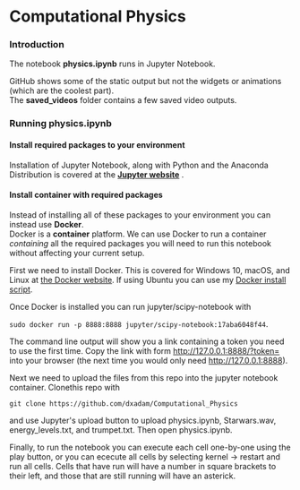 # Computational Physics
### Introduction
The notebook **physics.ipynb** runs in Jupyter Notebook.  

GitHub shows some of the static output but not the widgets or animations (which are the coolest part).  
The **saved_videos** folder contains a few saved video outputs.  
  
### Running physics.ipynb  
#### Install required packages to your environment    
Installation of Jupyter Notebook, along with Python and the Anaconda Distribution is covered at the __[Jupyter website](https://jupyter.readthedocs.io/en/latest/install.html#installing-jupyter-using-anaconda-and-conda)__ .  
#### Install container with required packages  
Instead of installing all of these packages to your environment you can instead use <strong>Docker</strong>.  
Docker is a <strong>container</strong> platform. We can use Docker to run a container <em>containing</em> all the required packages you will need to run this notebook without affecting your current setup.  

First we need to install Docker. This is covered for Windows 10, macOS, and Linux at [the Docker website](https://docs.docker.com/install). If using Ubuntu you can use my [Docker install script](https://github.com/dxAdam/Automation_Scripts/blob/master/install/install_docker.sh).  
  
Once Docker is installed you can run jupyter/scipy-notebook with  
  
`sudo docker run -p 8888:8888 jupyter/scipy-notebook:17aba6048f44`.

The command line output will show you a link containing a token you need to use the first time. Copy the link with form http://127.0.0.1:8888/?token=<token> into your browser (the next time you would only need http://127.0.0.1:8888).  
  
Next we need to upload the files from this repo into the jupyter notebook container. Clonethis repo with  
  
`git clone https://github.com/dxadam/Computational_Physics`  
  
and use Jupyter's upload button to upload physics.ipynb, Starwars.wav, energy_levels.txt, and trumpet.txt.  Then open physics.ipynb.  
  
Finally, to run the notebook you can execute each cell one-by-one using the play button, or you can ececute all cells by selecting kernel -> restart and run all cells. Cells that have run will have a number in square brackets to their left, and those that are still running will have an asterick.  
